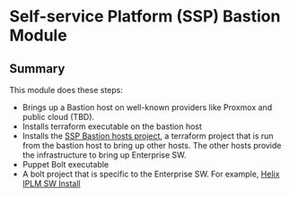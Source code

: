 # Self-service Platform (SSP) Bastion Module

## Summary
This module does these steps:
* Brings up a Bastion host on well-known providers like Proxmox and public cloud (TBD). 
* Installs terraform executable on the bastion host
* Installs the [SSP Bastion hosts project](https://github.com/rajeshr264/ssp_provision_hosts), a terraform project that is run from the bastion host to bring up other hosts. The other hosts provide the infrastructure to bring up Enterprise SW.
* Puppet Bolt executable 
* A bolt project that is specific to the Enterprise SW. For example, [Helix IPLM SW Install](https://github.com/rajeshr264/ssp_configure_iplm_hosts)

